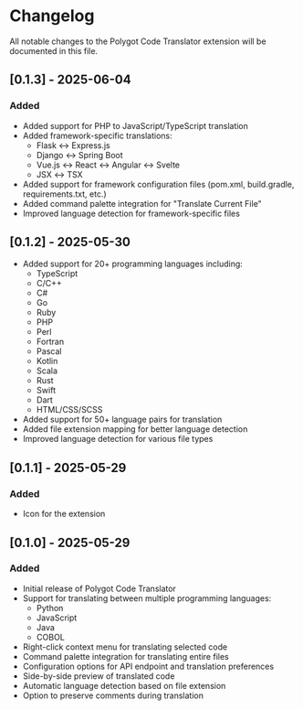 # Changelog

All notable changes to the Polygot Code Translator extension will be documented in this file.

## [0.1.3] - 2025-06-04

### Added

- Added support for PHP to JavaScript/TypeScript translation
- Added framework-specific translations:
  - Flask ↔ Express.js
  - Django ↔ Spring Boot
  - Vue.js ↔ React ↔ Angular ↔ Svelte
  - JSX ↔ TSX
- Added support for framework configuration files (pom.xml, build.gradle, requirements.txt, etc.)
- Added command palette integration for "Translate Current File"
- Improved language detection for framework-specific files

## [0.1.2] - 2025-05-30

- Added support for 20+ programming languages including:
  - TypeScript
  - C/C++
  - C#
  - Go
  - Ruby
  - PHP
  - Perl
  - Fortran
  - Pascal
  - Kotlin
  - Scala
  - Rust
  - Swift
  - Dart
  - HTML/CSS/SCSS
- Added support for 50+ language pairs for translation
- Added file extension mapping for better language detection
- Improved language detection for various file types

## [0.1.1] - 2025-05-29

### Added

- Icon for the extension

## [0.1.0] - 2025-05-29

### Added

- Initial release of Polygot Code Translator
- Support for translating between multiple programming languages:
  - Python
  - JavaScript
  - Java
  - COBOL
- Right-click context menu for translating selected code
- Command palette integration for translating entire files
- Configuration options for API endpoint and translation preferences
- Side-by-side preview of translated code
- Automatic language detection based on file extension
- Option to preserve comments during translation